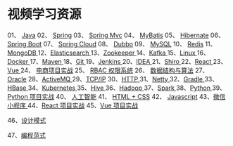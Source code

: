 # 视频学习资源

01、 [Java](https://www.bilibili.com/video/av47103781/)
02、 [Spring](https://www.bilibili.com/video/av47103781/)
03、 [Spring Mvc](https://www.bilibili.com/video/av47176832/)
04、 [MyBatis](https://www.bilibili.com/video/av47228830/)
05、 [Hibernate](https://www.bilibili.com/video/av47382482/)
06、 [Spring Boot](https://www.bilibili.com/video/av47230137/)
07、 [Spring Cloud](https://www.bilibili.com/video/av47228830/)
08、 [Dubbo](https://www.bilibili.com/video/av47009143/)
09、 [MySQL](https://www.bilibili.com/video/av47702905/)
10、 [Redis](https://www.bilibili.com/video/av47423174/)
11、[MongoDB ](https://www.bilibili.com/video/av47425352/)
12、[Elasticsearch ](https://www.bilibili.com/video/av48279989/)
13、[Zookeeper ](https://www.bilibili.com/video/av47773419/)
14、[Kafka ](https://www.bilibili.com/video/av47773990/)
15、[Linux ](https://www.bilibili.com/video/av47701443/)
16、[Docker ](https://www.bilibili.com/video/av47715282/)
17、[Maven ](https://www.bilibili.com/video/av47382482/)
18、[Git ](https://www.bilibili.com/video/av47701443/)
19、[Jenkins ](https://www.bilibili.com/video/av47714706/)
20、[IDEA ](https://www.bilibili.com/video/av47382482/)
21、[Shiro ](https://www.bilibili.com/video/av47382482/)
22、[React ](https://www.bilibili.com/video/av48033695/)
23、[Vue ](https://www.bilibili.com/video/av48034319/)
24、 [电商项目实战](https://www.bilibili.com/video/av48308453/)
25、 [RBAC 权限系统](https://www.bilibili.com/video/av48305719/)
26、 [数据结构与算法](https://www.bilibili.com/video/av48505556/)
27、 [Oracle](https://www.bilibili.com/video/av48502473/)
28、[ActiveMQ ](https://www.bilibili.com/video/av48562474/)
29、[TCP/IP](https://www.bilibili.com/video/av48562426/)
30、[HTTP ](https://www.bilibili.com/video/av48561455/)
31、[Netty ](https://www.bilibili.com/video/av48570202/)
32、[Gradle ](https://www.bilibili.com/video/av48581119/)
33、[HBase ](https://www.bilibili.com/video/av48581792/)
34、[Kubernetes ](https://www.bilibili.com/video/av48582456/)
35、[Hive ](https://www.bilibili.com/video/av48609427/)
36、[Hadoop ](https://www.bilibili.com/video/av48621769/)
37、[Spark ](https://www.bilibili.com/video/av48668079/)
38、[Python ](https://www.bilibili.com/video/av48324668/)
39、 [Python 项目实战](https://www.bilibili.com/video/av48921588/)
40、 [人工智能](https://www.bilibili.com/video/av49122347/)
41、 [HTML + CSS](https://www.bilibili.com/video/av49126649/)
42、 [Javascript](https://www.bilibili.com/video/av48927313/)
43、[微信小程序 ](https://www.bilibili.com/video/av48324778/)
44、[React 项目实战](https://www.bilibili.com/video/av48495066/) 
45、[Vue 项目实战](https://www.bilibili.com/video/av48333477/)

46、[设计模式](https://www.bilibili.com/video/av24176315?p=2)  

47、[编程范式](https://www.bilibili.com/video/av42964196/?p=1)

